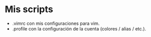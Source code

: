 Mis scripts
===========
* .vimrc con mis configuraciones para vim.
* .profile con la configuración de la cuenta (colores / alias / etc.).
